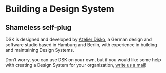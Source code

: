 # Building a Design System

## Shameless self-plug

DSK is designed and developed by [Atelier Disko](https://atelierdisko.de), a
German design and software studio based in Hamburg and Berlin, with experience in building
and maintaining Design Systems. 

Don’t worry, you can use DSK on your own, but if you would like some
help with creating a Design System for your organization, [write us a
mail](info@atelierdikso.de)!
